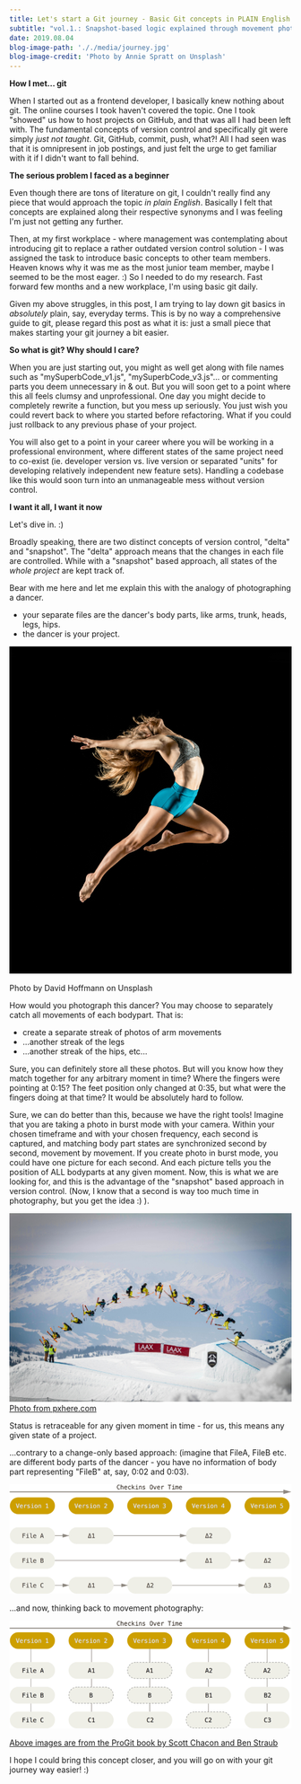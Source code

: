 ```yaml
---
title: Let's start a Git journey - Basic Git concepts in PLAIN English
subtitle: "vol.1.: Snapshot-based logic explained through movement photography"
date: 2019.08.04
blog-image-path: '././media/journey.jpg'
blog-image-credit: 'Photo by Annie Spratt on Unsplash'
---
```


__How I met... git__

When I started out as a frontend developer, I basically knew nothing about git. The online courses I took haven't covered the topic. One I took "showed" us how to host projects on GitHub, and that was all I had been left with. The fundamental concepts of version control and specifically git were simply _just not taught_. Git, GitHub, commit, push, what?! All I had seen was that it is omnipresent in job postings, and just felt the urge to get familiar with it if I didn't want to fall behind.

__The serious problem I faced as a beginner__

Even though there are tons of literature on git, I couldn't really find any piece that would approach the topic _in_ _plain_ _English_. Basically I felt that concepts are explained along their respective synonyms and I was feeling I'm just not getting any further.

Then, at my first workplace - where management was contemplating about introducing git to replace a rather outdated version control solution - I was assigned the task to introduce basic concepts to other team members. Heaven knows why it was me as the most junior team member, maybe I seemed to be the most eager. :) So I needed to do my research. Fast forward few months and a new workplace, I'm using basic git daily.

Given my above struggles, in this post, I am trying to lay down git basics in _absolutely_ plain, say, everyday terms. This is by no way a comprehensive guide to git, please regard this post as what it is: just a small piece that makes starting your git journey a bit easier.

__So what is git? Why should I care?__

When you are just starting out, you might as well get along with file names such as "mySuperbCode_v1.js", "mySuperbCode_v3.js"... or commenting parts you deem unnecessary in & out. But you will soon get to a point where this all feels clumsy and unprofessional. One day you might decide to completely rewrite a function, but you mess up seriously. You just wish you could revert back to where you started before refactoring. What if you could just rollback to any previous phase of your project.

You will also get to a point in your career where you will be working in a professional environment, where different states of the same project need to co-exist (ie. developer version vs. live version or separated "units" for developing relatively independent new feature sets). Handling a codebase like this would soon turn into an unmanageable mess without version control.

__I want it all, I want it now__

Let's dive in. :)

Broadly speaking, there are two distinct concepts of version control, "delta" and "snapshot". The "delta" approach means that the changes in each file are controlled. While with a "snapshot" based approach, all states of the _whole project_ are kept track of.

Bear with me here and let me explain this with the analogy of photographing a dancer.
  * your separate files are the dancer's body parts, like arms, trunk, heads, legs, hips.
  * the dancer is your project.

![a dancer jumping in the air](././media/dancer.jpg)
<p class="inline-img-credit">Photo by David Hoffmann on Unsplash</p>

How would you photograph this dancer? You may choose to separately catch all movements of each bodypart. That is:

* create a separate streak of photos of arm movements
* ...another streak of the legs
* ...another streak of the hips, etc...

Sure, you can definitely store all these photos. But will you know how they match together for any arbitrary moment in time? Where the fingers were pointing at 0:15? The feet position only changed at 0:35, but what were the fingers doing at that time? It would be absolutely hard to follow.

Sure, we can do better than this, because we have the right tools! Imagine that you are taking a photo in burst mode with your camera. Within your chosen timeframe and with your chosen frequency, each second is captured, and matching body part states are synchronized second by second, movement by movement. If you create photo in burst mode, you could have one picture for each second. And each picture tells you the position of ALL bodyparts at any given moment. Now, this is what we are looking for, and this is the advantage of the "snapshot" based approach in version control. (Now, I know that a second is way too much time in photography, but you get the idea :) ).

![sequence](././media/sequence.jpg "Status is retraceable for any given moment in time - for us, this means any given state of a project")
<a class='inline-img-credit' href="https://pxhere.com/en/photo/1365738">Photo from pxhere.com</a>

Status is retraceable for any given moment in time - for us, this means any given state of a project.

...contrary to a change-only based approach: (imagine that FileA, FileB etc. are different body parts of the dancer - you have no information of body part representing "FileB" at, say, 0:02 and 0:03).

![delta-based version control](././media/delta.png "Delta-based version control")

...and now, thinking back to movement photography:

![snapshot-based version control](././media/snapshot.png "Snapshot-based version control")

<a class='inline-img-credit' href="https://git-scm.com/book/en/v2">Above images are from the ProGit book by Scott Chacon and Ben Straub</a>

I hope I could bring this concept closer, and you will go on with your git journey way easier! :)
